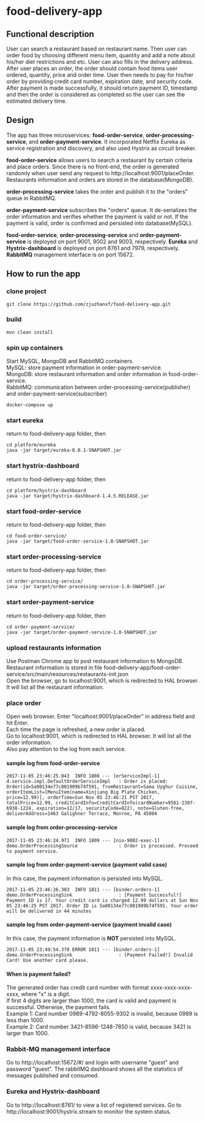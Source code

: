# food-delivery-app

## Functional description
User can search a restaurant based on restaurant name. Then user can order food by
choosing different menu item, quantity and add a note about his/her diet restrictions and etc.
User can also fills in the delivery address. After user places an order, the order should
contain food items user ordered, quantity, price and order time. User then needs to pay for
his/her order by providing credit card number, expiration date, and security code. After
payment is made successfully, it should return payment ID, timestamp and then the order is
considered as completed so the user can see the estimated delivery time.

## Design
The app has three microservices: **food-order-service**, **order-processing-service**, and **order-payment-service**. 
It incorporated Netflix Eureka as service registration and discovery, and also used Hystrix as circuit breaker. <br>

**food-order-service** allows users to search a restaurant by certain criteria and place orders. 
Since there is no front-end, the order is generated randomly when user send any request to
http://localhost:9001/placeOrder. Restaurants information and orders are stored in the database(MongoDB). <br>

**order-processing-service** takes the order and publish it to the "orders" queue in RabbitMQ. <br>

**order-payment-service** subscribes the "orders" queue. It de-serializes the order information and verifies
whether the payment is valid or not. If the payment is valid, order is confirmed and persisted into database(MySQL).

**food-order-service**, **order-processing-service** and **order-payment-service** is deployed on port 9001, 9002 and 9003, respectively. **Eureka** and **Hystrix-dashboard** is deployed on port 8761 and 7979, respectively. **RabbitMQ** management interface is on port 15672.

## How to run the app
### clone project
```
git clone https://github.com/zjuzhanxf/food-delivery-app.git
```

### build
```
mvn clean install
```

### spin up containers
Start MySQL, MongoDB and RabbitMQ containers.<br>
MySQL: store payment information in order-payment-service. <br>
MongoDB: store restaurant information and order information in food-order-service. <br>
RabbitMQ: communication between order-processing-service(publisher) and order-payment-service(subscriber)
```
docker-compose up
```

### start eureka
return to food-delivery-app folder, then
```
cd platform/eureka
java -jar target/eureka-0.0.1-SNAPSHOT.jar
```

### start hystrix-dashboard
return to food-delivery-app folder, then
```
cd platform/hystrix-dashboard
java -jar target/hystrix-dashboard-1.4.5.RELEASE.jar
```

### start food-order-service
return to food-delivery-app folder, then
```
cd food-order-service/
java -jar target/food-order-service-1.0-SNAPSHOT.jar
```

### start order-processing-service
return to food-delivery-app folder, then
```
cd order-processing-service/
java -jar target/order-processing-service-1.0-SNAPSHOT.jar
```

### start order-payment-service
return to food-delivery-app folder, then
```
cd order-payment-service/
java -jar target/order-payment-service-1.0-SNAPSHOT.jar
```

### upload restaurants information
Use Postman Chrome app to post restaurant information to MongoDB. <br>
Restaurant information is stored in file food-delivery-app/food-order-service/src/main/resources/restaurants-init.json <br>
Open the browser, go to localhost:9001, which is redirected to HAL browser. It will list all the restaurant information. <br>

### place order
Open web browser. Enter "localhost:9001/placeOrder" in address field and hit Enter. <br>
Each time the page is refreshed, a new order is placed. <br>
Go to localhost:9001, which is redirected to HAL browser. It will list all the order information. <br>
Also pay attention to the log from each service.

#### sample log from food-order-service
```
2017-11-05 23:46:25.043  INFO 1808 --- [erServiceImpl-1] d.service.impl.DefaultOrderServiceImpl   : Order is placed: Order(id=5a00134e77c801909b74f591, fromRestaurant=Sama Uyghur Cuisine, orderItemList=[MenuItem(name=Xinjiang Big Plate Chicken, price=12.99)], orderTime=Sun Nov 05 23:46:21 PST 2017, totalPrice=12.99, creditCardInfo=CreditCardInfo(cardNumber=9561-2307-6938-1224, expiration=12/17, securityCode=822), note=Gluten-free, deliverAddress=1463 Galighner Terrace, Monroe, PA 45084
```
#### sample log from order-processing-service
```
2017-11-05 23:46:24.971  INFO 1809 --- [nio-9002-exec-1] demo.OrderProcessingSource               : Order is processed. Proceed to payment service.
```
#### sample log from order-payment-service (payment valid case)
In this case, the payment information is persisted into MySQL.<br>
```
2017-11-05 23:46:26.303  INFO 1811 --- [binder.orders-1] demo.OrderProcessingSink                 : [Payment Successful!] Payment ID is 17. Your credit card is charged 12.99 dollars at Sun Nov 05 23:46:25 PST 2017. Order ID is 5a00134e77c801909b74f591. Your order will be delivered in 44 minutes
```
#### sample log from order-payment-service (payment invalid case)
In this case, the payment information is **NOT** persisted into MySQL.<br>
```
2017-11-05 23:49:54.370 ERROR 1811 --- [binder.orders-1] demo.OrderProcessingSink                 : [Payment Failed!] Invalid Card! Use another card please.
```
#### When is payment failed?
The generated order has credit card number with format xxxx-xxxx-xxxx-xxxx, where "x" is a digit. <br>
If first 4 digits are larger than 1000, the card is valid and payment is successful. Otherwise, the payment fails. <br>
Example 1: Card number 0989-4792-8055-9302 is invalid, because 0989 is less than 1000. <Br>
Example 2: Card number 3421-8596-1248-7850 is valid, because 3421 is larger than 1000. 

### Rabbit-MQ management interface
Go to http://localhost:15672/#/ and login with username "guest" and password "guest". The rabbitMQ dashboard shows all the statistics of messages published and consumed.

### Eureka and Hystrix-dashboard
Go to http://localhost:8761/ to view a list of registered services.
Go to http://localhost:9001/hystrix.stream to monitor the system status.
